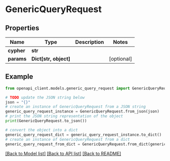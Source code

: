 # GenericQueryRequest


## Properties

Name | Type | Description | Notes
------------ | ------------- | ------------- | -------------
**cypher** | **str** |  | 
**params** | **Dict[str, object]** |  | [optional] 

## Example

```python
from openapi_client.models.generic_query_request import GenericQueryRequest

# TODO update the JSON string below
json = "{}"
# create an instance of GenericQueryRequest from a JSON string
generic_query_request_instance = GenericQueryRequest.from_json(json)
# print the JSON string representation of the object
print(GenericQueryRequest.to_json())

# convert the object into a dict
generic_query_request_dict = generic_query_request_instance.to_dict()
# create an instance of GenericQueryRequest from a dict
generic_query_request_from_dict = GenericQueryRequest.from_dict(generic_query_request_dict)
```
[[Back to Model list]](../README.md#documentation-for-models) [[Back to API list]](../README.md#documentation-for-api-endpoints) [[Back to README]](../README.md)


